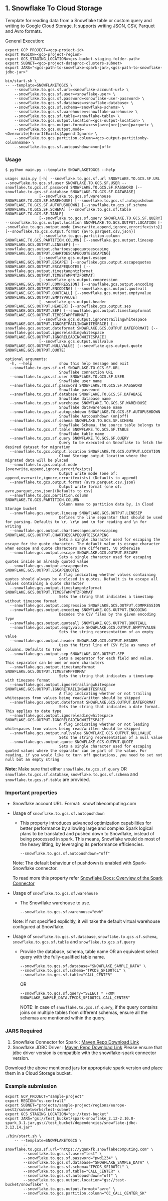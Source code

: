 ## 1. Snowflake To Cloud Storage

Template for reading data from a Snowflake table or custom query and writing to Google Cloud Storage. It supports writing JSON, CSV, Parquet and Avro formats.

General Execution:

```
export GCP_PROJECT=<gcp-project-id>
export REGION=<gcp-project-region>
export GCS_STAGING_LOCATION=<gcs-bucket-staging-folder-path>
export SUBNET=<gcp-project-dataproc-clusters-subnet>
export JARS="<gcs-path-to-snowflake-spark-jar>,<gcs-path-to-snowflake-jdbc-jar>"

bin/start.sh \
-- --template=SNOWFLAKETOGCS \
    --snowflake.to.gcs.sf.url=<snowflake-account-url> \
    --snowflake.to.gcs.sf.user=<snowflake-user> \
    --snowflake.to.gcs.sf.password=<snowflake-user-password> \
    --snowflake.to.gcs.sf.database=<snowflake-database> \
    --snowflake.to.gcs.sf.schema=<snowflake-schema> \
    --snowflake.to.gcs.sf.warehouse=<snowflake-warehouse> \
    --snowflake.to.gcs.sf.table=<snowflake-table> \
    --snowflake.to.gcs.output.location=<gcs-output-location> \
    --snowflake.to.gcs.output.format=<csv|avro|orc|json|parquet> \
    --snowflake.to.gcs.output.mode=<Overwrite|ErrorIfExists|Append|Ignore> \
    --snowflake.to.gcs.partition.column=<gcs-output-partitionby-columnname> \
    --snowflake.to.gcs.sf.autopushdown=<on|off>
```

### Usage

```
$ python main.py --template SNOWFLAKETOGCS --help

usage: main.py [-h] --snowflake.to.gcs.sf.url SNOWFLAKE.TO.GCS.SF.URL --snowflake.to.gcs.sf.user SNOWFLAKE.TO.GCS.SF.USER --snowflake.to.gcs.sf.password SNOWFLAKE.TO.GCS.SF.PASSWORD [--snowflake.to.gcs.sf.database SNOWFLAKE.TO.GCS.SF.DATABASE]
               [--snowflake.to.gcs.sf.warehouse SNOWFLAKE.TO.GCS.SF.WAREHOUSE] [--snowflake.to.gcs.sf.autopushdown SNOWFLAKE.TO.GCS.SF.AUTOPUSHDOWN] [--snowflake.to.gcs.sf.schema SNOWFLAKE.TO.GCS.SF.SCHEMA] [--snowflake.to.gcs.sf.table SNOWFLAKE.TO.GCS.SF.TABLE]
               [--snowflake.to.gcs.sf.query SNOWFLAKE.TO.GCS.SF.QUERY] --snowflake.to.gcs.output.location SNOWFLAKE.TO.GCS.OUTPUT.LOCATION [--snowflake.to.gcs.output.mode {overwrite,append,ignore,errorifexists}] [--snowflake.to.gcs.output.format {avro,parquet,csv,json}]
               [--snowflake.to.gcs.partition.column SNOWFLAKE.TO.GCS.PARTITION.COLUMN] [--snowflake.gcs.output.linesep SNOWFLAKE.GCS.OUTPUT.LINESEP] [--snowflake.gcs.output.chartoescapequoteescaping SNOWFLAKE.GCS.OUTPUT.CHARTOESCAPEQUOTEESCAPING]
               [--snowflake.gcs.output.escape SNOWFLAKE.GCS.OUTPUT.ESCAPE] [--snowflake.gcs.output.escapequotes SNOWFLAKE.GCS.OUTPUT.ESCAPEQUOTES] [--snowflake.gcs.output.timestampntzformat SNOWFLAKE.GCS.OUTPUT.TIMESTAMPNTZFORMAT]
               [--snowflake.gcs.output.compression SNOWFLAKE.GCS.OUTPUT.COMPRESSION] [--snowflake.gcs.output.encoding SNOWFLAKE.GCS.OUTPUT.ENCODING] [--snowflake.gcs.output.quoteall SNOWFLAKE.GCS.OUTPUT.QUOTEALL] [--snowflake.gcs.output.emptyvalue SNOWFLAKE.GCS.OUTPUT.EMPTYVALUE]
               [--snowflake.gcs.output.header SNOWFLAKE.GCS.OUTPUT.HEADER] [--snowflake.gcs.output.sep SNOWFLAKE.GCS.OUTPUT.SEP] [--snowflake.gcs.output.timestampformat SNOWFLAKE.GCS.OUTPUT.TIMESTAMPFORMAT]
               [--snowflake.gcs.output.ignoretrailingwhitespace SNOWFLAKE.GCS.OUTPUT.IGNORETRAILINGWHITESPACE] [--snowflake.gcs.output.dateformat SNOWFLAKE.GCS.OUTPUT.DATEFORMAT] [--snowflake.gcs.output.ignoreleadingwhitespace SNOWFLAKE.GCS.OUTPUT.IGNORELEADINGWHITESPACE]
               [--snowflake.gcs.output.nullvalue SNOWFLAKE.GCS.OUTPUT.NULLVALUE] [--snowflake.gcs.output.quote SNOWFLAKE.GCS.OUTPUT.QUOTE]

optional arguments:
  -h, --help            show this help message and exit
  --snowflake.to.gcs.sf.url SNOWFLAKE.TO.GCS.SF.URL
                        Snowflake connection URL
  --snowflake.to.gcs.sf.user SNOWFLAKE.TO.GCS.SF.USER
                        Snowflake user name
  --snowflake.to.gcs.sf.password SNOWFLAKE.TO.GCS.SF.PASSWORD
                        Snowflake password
  --snowflake.to.gcs.sf.database SNOWFLAKE.TO.GCS.SF.DATABASE
                        Snowflake database name
  --snowflake.to.gcs.sf.warehouse SNOWFLAKE.TO.GCS.SF.WAREHOUSE
                        Snowflake datawarehouse name
  --snowflake.to.gcs.sf.autopushdown SNOWFLAKE.TO.GCS.SF.AUTOPUSHDOWN
                        Snowflake Autopushdown (on|off)
  --snowflake.to.gcs.sf.schema SNOWFLAKE.TO.GCS.SF.SCHEMA
                        Snowflake Schema, the source table belongs to
  --snowflake.to.gcs.sf.table SNOWFLAKE.TO.GCS.SF.TABLE
                        Snowflake table name
  --snowflake.to.gcs.sf.query SNOWFLAKE.TO.GCS.SF.QUERY
                        Query to be executed on Snowflake to fetch the desired dataset for migration
  --snowflake.to.gcs.output.location SNOWFLAKE.TO.GCS.OUTPUT.LOCATION
                        Cloud Storage output location where the migrated data will be placed
  --snowflake.to.gcs.output.mode {overwrite,append,ignore,errorifexists}
                        Output write mode (one of: append,overwrite,ignore,errorifexists) (Defaults to append)
  --snowflake.to.gcs.output.format {avro,parquet,csv,json}
                        Output write format (one of: avro,parquet,csv,json)(Defaults to csv)
  --snowflake.to.gcs.partition.column SNOWFLAKE.TO.GCS.PARTITION.COLUMN
                        Column name to partition data by, in Cloud Storage bucket
  --snowflake.gcs.output.linesep SNOWFLAKE.GCS.OUTPUT.LINESEP
                        Defines the line separator that should be used for parsing. Defaults to \r, \r\n and \n for reading and \n for writing
  --snowflake.gcs.output.chartoescapequoteescaping SNOWFLAKE.GCS.OUTPUT.CHARTOESCAPEQUOTEESCAPING
                        Sets a single character used for escaping the escape for the quote character. The default value is escape character when escape and quote characters are different, \0 otherwise
  --snowflake.gcs.output.escape SNOWFLAKE.GCS.OUTPUT.ESCAPE
                        Sets a single character used for escaping quotes inside an already quoted value
  --snowflake.gcs.output.escapequotes SNOWFLAKE.GCS.OUTPUT.ESCAPEQUOTES
                        A flag indicating whether values containing quotes should always be enclosed in quotes. Default is to escape all values containing a quote character
  --snowflake.gcs.output.timestampntzformat SNOWFLAKE.GCS.OUTPUT.TIMESTAMPNTZFORMAT
                        Sets the string that indicates a timestamp without timezone format
  --snowflake.gcs.output.compression SNOWFLAKE.GCS.OUTPUT.COMPRESSION
  --snowflake.gcs.output.encoding SNOWFLAKE.GCS.OUTPUT.ENCODING
                        Decodes the CSV files by the given encoding type
  --snowflake.gcs.output.quoteall SNOWFLAKE.GCS.OUTPUT.QUOTEALL
  --snowflake.gcs.output.emptyvalue SNOWFLAKE.GCS.OUTPUT.EMPTYVALUE
                        Sets the string representation of an empty value
  --snowflake.gcs.output.header SNOWFLAKE.GCS.OUTPUT.HEADER
                        Uses the first line of CSV file as names of columns. Defaults to True
  --snowflake.gcs.output.sep SNOWFLAKE.GCS.OUTPUT.SEP
                        Sets a separator for each field and value. This separator can be one or more characters
  --snowflake.gcs.output.timestampformat SNOWFLAKE.GCS.OUTPUT.TIMESTAMPFORMAT
                        Sets the string that indicates a timestamp with timezone format
  --snowflake.gcs.output.ignoretrailingwhitespace SNOWFLAKE.GCS.OUTPUT.IGNORETRAILINGWHITESPACE
                        A flag indicating whether or not trailing whitespaces from values being read/written should be skipped
  --snowflake.gcs.output.dateformat SNOWFLAKE.GCS.OUTPUT.DATEFORMAT
                        Sets the string that indicates a date format. This applies to date type
  --snowflake.gcs.output.ignoreleadingwhitespace SNOWFLAKE.GCS.OUTPUT.IGNORELEADINGWHITESPACE
                        A flag indicating whether or not leading whitespaces from values being read/written should be skipped
  --snowflake.gcs.output.nullvalue SNOWFLAKE.GCS.OUTPUT.NULLVALUE
                        Sets the string representation of a null value
  --snowflake.gcs.output.quote SNOWFLAKE.GCS.OUTPUT.QUOTE
                        Sets a single character used for escaping quoted values where the separator can be part of the value. For reading, if you would like to turn off quotations, you need to set not null but an empty string
```
**Note:** Make sure that either `snowflake.to.gcs.sf.query` OR `snowflake.to.gcs.sf.database`, `snowflake.to.gcs.sf.schema` and `snowflake.to.gcs.sf.table` are provided.

### Important properties

* Snowflake account URL. Format: <account-identifier>.snowflakecomputing.com
* Usage of `snowflake.to.gcs.sf.autopushdown`
    * This property introduces advanced optimization capabilities for better performance by allowing large and complex Spark logical plans to be translated and pushed down to Snowflake, instead of being processed in spark. This means, Snowflake would do most of the heavy lifting, by leveraging its performance efficiencies.
        ```
        --snowflake.to.gcs.sf.autopushdown="off"
        ```
    Note: The default behaviour of pushdown is enabled with Spark-Snowflake connector.

    To read more this property refer [Snowflake Docs: Overview of the Spark Connector](https://docs.snowflake.com/en/user-guide/spark-connector-overview.html#query-pushdown)

* Usage of `snowflake.to.gcs.sf.warehouse`
    * The Snowflake warehouse to use.
        ```
        --snowflake.to.gcs.sf.warehouse="dwh"
        ```
    Note: If not specified explicitly, it will take the default virtual warehouse configured at Snowflake.


* Usage of `snowflake.to.gcs.sf.database`, `snowflake.to.gcs.sf.schema`, `snowflake.to.gcs.sf.table` and `snowflake.to.gcs.sf.query`
    * Provide the database, schema, table name OR an equivalent select query with the fully-qualified table name.
        ```
        --snowflake.to.gcs.sf.database="SNOWFLAKE_SAMPLE_DATA" \
        --snowflake.to.gcs.sf.schema="TPCDS_SF100TCL" \
        --snowflake.to.gcs.sf.table="CALL_CENTER"
        ```
      OR
        ```
        --snowflake.to.gcs.sf.query="SELECT * FROM SNOWFLAKE_SAMPLE_DATA.TPCDS_SF100TCL.CALL_CENTER"
        ```
        NOTE: In case of `snowflake.to.gcs.sf.query`, if the query contains joins on multiple tables from different schemas, ensure all the schemas are mentioned within the query.

### JARS Required

1. Snowflake Connector for Spark : [Maven Repo Download Link](https://mvnrepository.com/artifact/net.snowflake/spark-snowflake)
2. Snowflake JDBC Driver : [Maven Repo Download Link](https://mvnrepository.com/artifact/net.snowflake/snowflake-jdbc) Please ensure that jdbc driver version is compatible with the snowflake-spark connector version.

Download the above mentioned jars for appropriate spark version and place them in a Cloud Storage bucket.

### Example submission
```
export GCP_PROJECT="sample-project"
export REGION="us-central1"
export SUBNET="projects/sample-project/regions/europe-west2/subnetworks/test-subnet"
export GCS_STAGING_LOCATION="gs://test-bucket"
export JARS="gs://test_bucket/spark-snowflake_2.12-2.10.0-spark_3.1.jar,gs://test_bucket/dependencies/snowflake-jdbc-3.13.14.jar"

./bin/start.sh \
    -- --template=SNOWFLAKETOGCS \
        --snowflake.to.gcs.sf.url="https://yqnnxfk.snowflakecomputing.com" \
        --snowflake.to.gcs.sf.user="test" \
        --snowflake.to.gcs.sf.password="pwd1234" \
        --snowflake.to.gcs.sf.database="SNOWFLAKE_SAMPLE_DATA" \
        --snowflake.to.gcs.sf.schema="TPCDS_SF100TCL" \
        --snowflake.to.gcs.sf.table="CALL_CENTER" \
        --snowflake.to.gcs.sf.autopushdown="off" \
        --snowflake.to.gcs.output.location="gs://test-bucket/snowflake" \
        --snowflake.to.gcs.output.format="avro" \
        --snowflake.to.gcs.partition.column="CC_CALL_CENTER_SK"
```
